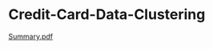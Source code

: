 # Credit-Card-Data-Clustering
[Summary.pdf](https://github.com/FatmaAlZhraaMarzouk/Credit-Card-Data-Clustering/files/9220394/Summary.pdf)
